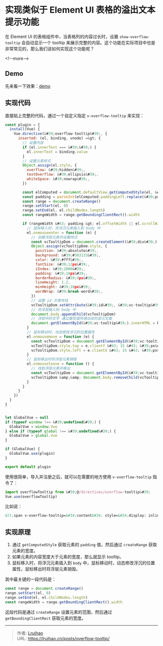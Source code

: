 # 实现类似于 Element UI 表格的溢出文本提示功能


在 Element UI 的表格组件中，当表格列的内容过长时，设置 `show-overflow-tooltip` 会自动显示一个 tooltip 来展示完整的内容。这个功能在实际项目中也是非常常见的，那么我们该如何实现这个功能呢？

&lt;!--more--&gt;

## Demo

先来看一下效果：[demo](http://lruihao.github.io/vue-el-demo/#/overflow-tooltip)

## 实现代码

直接贴上完整的代码，通过一个自定义指定 `v-overflow-tooltip` 来实现：

```js
const plugin = {
  install(Vue) {
    Vue.directive(&#39;overflow-tooltip&#39;, {
      inserted: (el, binding, vnode) =&gt; {
        // 设置内容
        if (el.innerText === &#39;&#39;) {
          el.innerText = binding.value
        }
        // 设置元素样式
        Object.assign(el.style, {
          overflow: &#39;hidden&#39;,
          textOverflow: &#39;ellipsis&#39;,
          whiteSpace: &#39;nowrap&#39;,
        })

        const elComputed = document.defaultView.getComputedStyle(el, &#39;&#39;)
        const padding = parseInt(elComputed.paddingLeft.replace(&#39;px&#39;, &#39;&#39;)) &#43; parseInt(elComputed.paddingRight.replace(&#39;px&#39;, &#39;&#39;))
        const range = document.createRange()
        range.setStart(el, 0)
        range.setEnd(el, el.childNodes.length)
        const rangeWidth = range.getBoundingClientRect().width

        if (rangeWidth &#43; padding &gt; el.offsetWidth || el.scrollWidth &gt; el.offsetWidth) {
          // 鼠标移入时，将浮沉元素插入到 body 中
          el.onmouseenter = function (e) {
            // 创建浮层元素并设置样式
            const vcTooltipDom = document.createElement(&#39;div&#39;)
            Object.assign(vcTooltipDom.style, {
              position: &#39;absolute&#39;,
              background: &#39;#303133&#39;,
              color: &#39;#fff&#39;,
              fontSize: &#39;12px&#39;,
              zIndex: &#39;2000&#39;,
              padding: &#39;10px&#39;,
              borderRadius: &#39;4px&#39;,
              lineHeight: 1.2,
              minHeight: &#39;10px&#39;,
              wordWrap: &#39;break-word&#39;,
            })
            // 设置 id 方便寻找
            vcTooltipDom.setAttribute(&#39;id&#39;, &#39;vc-tooltip&#39;)
            // 将浮层插入到 body 中
            document.body.appendChild(vcTooltipDom)
            // 浮层中的文字 通过属性值传递动态的显示文案
            document.getElementById(&#39;vc-tooltip&#39;).innerHTML = binding.value
          }
          // 鼠标移动时，动态修改浮沉的位置属性
          el.onmousemove = function (e) {
            const vcTooltipDom = document.getElementById(&#39;vc-tooltip&#39;)
            vcTooltipDom.style.top = e.clientY &#43; 15 &#43; &#39;px&#39;
            vcTooltipDom.style.left = e.clientX &#43; 15 &#43; &#39;px&#39;
          }
          // 鼠标移出时将浮层元素销毁
          el.onmouseleave = function () {
            // 找到浮层元素并移出
            const vcTooltipDom = document.getElementById(&#39;vc-tooltip&#39;)
            vcTooltipDom &amp;&amp; document.body.removeChild(vcTooltipDom)
          }
        }
      }
    })
  }
}


let GlobalVue = null
if (typeof window !== &#39;undefined&#39;) {
  GlobalVue = window.Vue
} else if (typeof global !== &#39;undefined&#39;) {
  GlobalVue = global.Vue
}

if (GlobalVue) {
  GlobalVue.use(plugin)
}

export default plugin
```

使用很简单，导入并注册之后，就可以在需要的地方使用 `v-overflow-tooltip` 指令了：

```js
import overflowTooltip from &#39;@/directives/overflow-tooltip&#39;
Vue.use(overflowTooltip)
```

比如说：

```html
&lt;span v-overflow-tooltip=&#34;content&#34; style=&#34;display: inline-block; width: 100px;&#34; /&gt;
```

## 实现原理

1. 通过 `getComputedStyle` 获取元素的 `padding` 值，然后通过 `createRange` 获取元素的宽度。
2. 如果元素的内容宽度大于元素的宽度，那么就显示 tooltip。
3. 鼠标移入时，将浮沉元素插入到 `body` 中，鼠标移动时，动态修改浮沉的位置属性，鼠标移出时将浮层元素销毁。

其中最关键的一段代码是：

```js
const range = document.createRange()
range.setStart(el, 0)
range.setEnd(el, el.childNodes.length)
const rangeWidth = range.getBoundingClientRect().width
```

这段代码是通过 `createRange` 设置元素的范围，然后通过 `getBoundingClientRect` 获取元素的宽度。


---

> 作者: [Lruihao](https://github.com/Lruihao)  
> URL: https://lruihao.cn/posts/overflow-tooltip/  

